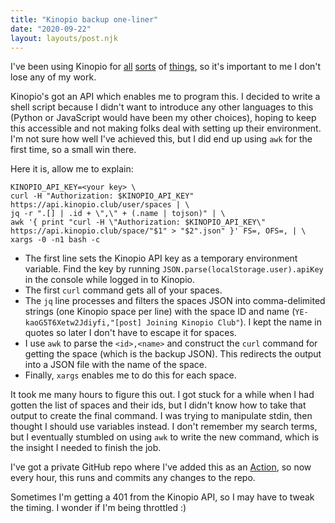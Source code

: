 ```yaml
---
title: "Kinopio backup one-liner"
date: "2020-09-22"
layout: layouts/post.njk
---
```


I've been using Kinopio for
[all](https://kinopio.club/weekly-planner-with-examples--juvzn8qrBfW4nvqH6IGKD)
[sorts](https://kinopio.club/magic-quadrant-7GZrOrOw2diOUc5Njb98z) of
[things](https://kinopio.club/-backgrounds-images-XGLHAgCu2nmMMMoxKpD2Q), so
it's important to me I don't lose any of my work.

Kinopio's got an API which enables me to program this. I decided to write a
shell script because I didn't want to introduce any other languages to this
(Python or JavaScript would have been my other choices), hoping to keep this
accessible and not making folks deal with setting up their environment. I'm not
sure how well I've achieved this, but I did end up using `awk` for the first
time, so a small win there.

Here it is, allow me to explain:

```shell
KINOPIO_API_KEY=<your key> \
curl -H "Authorization: $KINOPIO_API_KEY" https://api.kinopio.club/user/spaces | \
jq -r ".[] | .id + \",\" + (.name | tojson)" | \
awk '{ print "curl -H \"Authorization: $KINOPIO_API_KEY\" https://api.kinopio.club/space/"$1" > "$2".json" }' FS=, OFS=, | \
xargs -0 -n1 bash -c
```

- The first line sets the Kinopio API key as a temporary environment variable.
  Find the key by running `JSON.parse(localStorage.user).apiKey` in the console
  while logged in to Kinopio.
- The first `curl` command gets all of your spaces.
- The `jq` line processes and filters the spaces JSON into comma-delimited
  strings (one Kinopio space per line) with the space ID and name
  (`YE-kaoG5T6Xetw2Jdiyfi,"[post] Joining Kinopio Club"`). I kept the name in
  quotes so later I don't have to escape it for spaces.
- I use `awk` to parse the `<id>,<name>` and construct the `curl` command for
  getting the space (which is the backup JSON). This redirects the output into a
  JSON file with the name of the space.
- Finally, `xargs` enables me to do this for each space.

It took me many hours to figure this out. I got stuck for a while when I had
gotten the list of spaces and their ids, but I didn't know how to take that
output to create the final command. I was trying to manipulate stdin, then
thought I should use variables instead. I don't remember my search terms, but I
eventually stumbled on using `awk` to write the new command, which is the
insight I needed to finish the job.

I've got a private GitHub repo where I've added this as an
[Action](https://github.com/features/actions), so now every hour, this runs and
commits any changes to the repo.

Sometimes I'm getting a 401 from the Kinopio API, so I may have to tweak the
timing. I wonder if I'm being throttled :)
